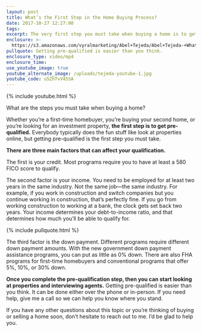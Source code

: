 ```yaml
---
layout: post
title: What’s the First Step in the Home Buying Process?
date: 2017-10-27 12:27:00
tags:
excerpt: The very first step you must take when buying a home is to get pre-qualified.
enclosure: >-
  https://s3.amazonaws.com/vyralmarketing/Abel+Tejeda/Abel+Tejeda-+Whats+the+First+Step+in+the+Home+Buying+Process%253F.mp4
pullquote: Getting pre-qualified is easier than you think.
enclosure_type: video/mp4
enclosure_time:
use_youtube_image: true
youtube_alternate_image: /uploads/tejeda-youtube-1.jpg
youtube_code: u5ZhTvV45SA
---
```



{% include youtube.html %}

What are the steps you must take when buying a home?

Whether you’re a first-time homebuyer, you’re buying your second home, or you’re looking for an investment property, **the first step is to get pre-qualified.** Everybody typically does the fun stuff like look at properties online, but getting pre-qualified is the first step you must take.

**There are three main factors that can affect your qualification.**

The first is your credit. Most programs require you to have at least a 580 FICO score to qualify.

The second factor is your income. You need to be employed for at least two years in the same industry. Not the same job—the same industry. For example, if you work in construction and switch companies but you continue working in construction, that’s perfectly fine. If you go from working construction to working at a bank, the clock gets set back two years. Your income determines your debt-to-income ratio, and that determines how much you’ll be able to qualify for.

{% include pullquote.html %}

The third factor is the down payment. Different programs require different down payment amounts. With the new government down payment assistance programs, you can put as little as 0% down. There are also FHA programs for first-time homebuyers and conventional programs that offer 5%, 10%, or 30% down.

**Once you complete the pre-qualification step, then you can start looking at properties and interviewing agents.** Getting pre-qualified is easier than you think. It can be done either over the phone or in-person. If you need help, give me a call so we can help you know where you stand.

If you have any other questions about this topic or you’re thinking of buying or selling a home soon, don’t hesitate to reach out to me. I’d be glad to help you.